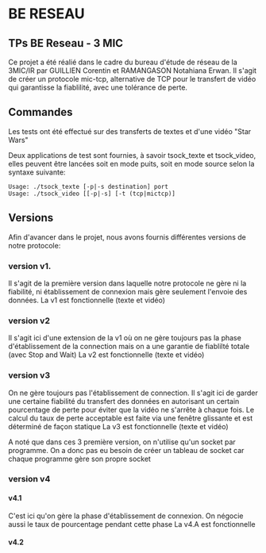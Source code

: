 # BE RESEAU
## TPs BE Reseau - 3 MIC

Ce projet a été réalié dans le cadre du bureau d'étude de réseau de la 3MIC/IR par GUILLIEN Corentin et RAMANGASON Notahiana Erwan. 
Il s'agit de créer un protocole mic-tcp, alternative de TCP pour le transfert de vidéo qui garantisse la fiablilité, avec une tolérance de perte.

## Commandes

Les tests ont été effectué sur des transferts de textes et d'une vidéo "Star Wars"

Deux applications de test sont fournies, à savoir tsock_texte et tsock_video, elles peuvent être lancées soit en mode puits, soit en mode source selon la syntaxe suivante:

    Usage: ./tsock_texte [-p|-s destination] port
    Usage: ./tsock_video [[-p|-s] [-t (tcp|mictcp)]


## Versions

Afin d'avancer dans le projet, nous avons fournis différentes versions de notre protocole:

### version v1.

Il s'agit de la première version dans laquelle notre protocole ne gère ni la fiabilité, ni établissement de connexion mais gère seulement l'envoie des données.
La v1 est fonctionnelle (texte et vidéo)

### version v2

Il s'agit ici d'une extension de la v1 où on ne gère toujours pas la phase d'établissement de la connection mais on a une garantie de fiablilté totale (avec Stop and Wait)
La v2 est fonctionnelle (texte et vidéo)

### version v3

On ne gère toujours pas l'établissement de connection.
Il s'agit ici de garder une certaine fiabilité du transfert des données en autorisant un certain pourcentage de perte pour éviter que la vidéo ne s'arrête à chaque fois. Le calcul du taux de perte acceptable est faite via une fenêtre glissante et est déterminé de façon statique
La v3 est fonctionnelle (texte et vidéo)

A noté que dans ces 3 première version, on n'utilise qu'un socket par programme. On a donc pas eu besoin de créer un tableau de socket  car chaque programme gère son propre socket

### version v4

#### v4.1

C'est ici qu'on gère la phase d'établissement de connexion. On négocie aussi le taux de pourcentage pendant cette phase
La v4.A est fonctionnelle

#### v4.2